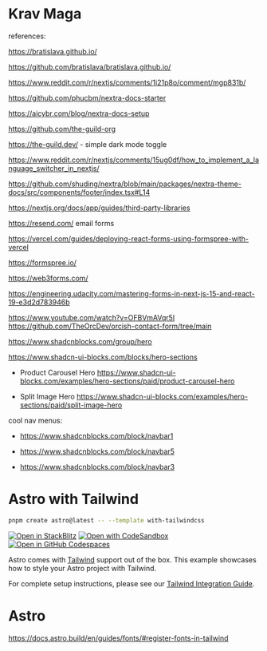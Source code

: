 # Krav Maga

references:

https://bratislava.github.io/

https://github.com/bratislava/bratislava.github.io/

https://www.reddit.com/r/nextjs/comments/1i21p8o/comment/mgp831b/

https://github.com/phucbm/nextra-docs-starter

https://aicybr.com/blog/nextra-docs-setup

https://github.com/the-guild-org

https://the-guild.dev/ - simple dark mode toggle

https://www.reddit.com/r/nextjs/comments/15ug0df/how_to_implement_a_language_switcher_in_nextjs/

https://github.com/shuding/nextra/blob/main/packages/nextra-theme-docs/src/components/footer/index.tsx#L14

https://nextjs.org/docs/app/guides/third-party-libraries

https://resend.com/ email forms

https://vercel.com/guides/deploying-react-forms-using-formspree-with-vercel

https://formspree.io/

https://web3forms.com/

https://engineering.udacity.com/mastering-forms-in-next-js-15-and-react-19-e3d2d783946b

https://www.youtube.com/watch?v=OFBVmAVqr5I https://github.com/TheOrcDev/orcish-contact-form/tree/main

https://www.shadcnblocks.com/group/hero

https://www.shadcn-ui-blocks.com/blocks/hero-sections

- Product Carousel Hero https://www.shadcn-ui-blocks.com/examples/hero-sections/paid/product-carousel-hero

- Split Image Hero https://www.shadcn-ui-blocks.com/examples/hero-sections/paid/split-image-hero

cool nav menus:

- https://www.shadcnblocks.com/block/navbar1

- https://www.shadcnblocks.com/block/navbar5

- https://www.shadcnblocks.com/block/navbar3

# Astro with Tailwind

```sh
pnpm create astro@latest -- --template with-tailwindcss
```

[![Open in StackBlitz](https://developer.stackblitz.com/img/open_in_stackblitz.svg)](https://stackblitz.com/github/withastro/astro/tree/latest/examples/with-tailwindcss)
[![Open with CodeSandbox](https://assets.codesandbox.io/github/button-edit-lime.svg)](https://codesandbox.io/p/sandbox/github/withastro/astro/tree/latest/examples/with-tailwindcss)
[![Open in GitHub Codespaces](https://github.com/codespaces/badge.svg)](https://codespaces.new/withastro/astro?devcontainer_path=.devcontainer/with-tailwindcss/devcontainer.json)

Astro comes with [Tailwind](https://tailwindcss.com) support out of the box. This example showcases how to style your Astro project with Tailwind.

For complete setup instructions, please see our [Tailwind Integration Guide](https://docs.astro.build/en/guides/integrations-guide/tailwind).

# Astro

https://docs.astro.build/en/guides/fonts/#register-fonts-in-tailwind
